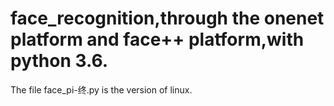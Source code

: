 # face_recognition,through the onenet platform and face++ platform,with python 3.6.
The file face_pi-终.py is the version of linux.
